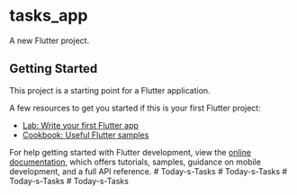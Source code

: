 # tasks_app

A new Flutter project.

## Getting Started

This project is a starting point for a Flutter application.

A few resources to get you started if this is your first Flutter project:

- [Lab: Write your first Flutter app](https://docs.flutter.dev/get-started/codelab)
- [Cookbook: Useful Flutter samples](https://docs.flutter.dev/cookbook)

For help getting started with Flutter development, view the
[online documentation](https://docs.flutter.dev/), which offers tutorials,
samples, guidance on mobile development, and a full API reference.
#   T o d a y - s - T a s k s  
 #   T o d a y - s - T a s k s  
 #   T o d a y - s - T a s k s  
 #   T o d a y - s - T a s k s  
 